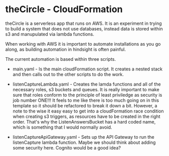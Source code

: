 # theCircle - CloudFormation

theCircle is a serverless app that runs on AWS.  It is an experiment in trying to build a system that does not use databases, instead data is stored within s3 and manupulated via lambda functions.  

When working with AWS it is important to automate installations as you go along, as building automation in hindsight is often painful.

The current automation is based within three scripts.

* main.yaml - Is the main cloudFormation script.  It creates a nested stack and then calls out to the other scripts to do the work.

* listenCaptureLambda.yaml - Creates the lamda functions and all of the necessary roles, s3 buckets and queues.  It is really important to make sure that roles conform to the principle of least priviledge as security is job number ONE!!!  It feels to me like there is too much going on in this template so it should be refactored to break it down a bit.  However, a note to the wise it easy easy to get into a cloudFormation race condition when creating s3 triggers, as resources have to be created in the right order.  That's why the ListenAnswersBucket has a hard coded name, which is something that I would normally avoid.

* listenCaptureApiGateway.yaml - Sets up the API Gateway to run the listenCapture lambda function.  Maybe we should think about adding some security here.  Cognito would be a good idea?